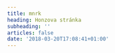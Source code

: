 ```yaml
---
title: mnrk
heading: Honzova stránka
subheading: ''
articles: false
date: '2018-03-20T17:08:41+01:00'
---
```


